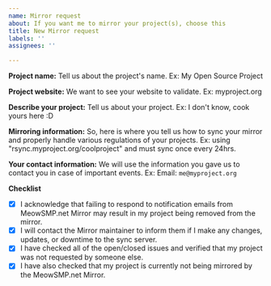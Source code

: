 ```yaml
---
name: Mirror request
about: If you want me to mirror your project(s), choose this
title: New Mirror request
labels: ''
assignees: ''

---
```


**Project name:**
Tell us about the project's name.
Ex: My Open Source Project

**Project website:**
We want to see your website to validate.
Ex: myproject.org

**Describe your project:**
Tell us about your project.
Ex: I don't know, cook yours here :D

**Mirroring information:**
So, here is where you tell us how to sync your mirror and properly handle various regulations of your projects.
Ex: using "rsync.myproject.org/coolproject" and must sync once every 24hrs.

**Your contact information:**
We will use the information you gave us to contact you in case of important events.
Ex: Email: `me@myproject.org`

**Checklist**
- [x] I acknowledge that failing to respond to notification emails from MeowSMP.net Mirror may result in my project being removed from the mirror.
- [x] I will contact the Mirror maintainer to inform them if I make any changes, updates, or downtime to the sync server.
- [x] I have checked all of the open/closed issues and verified that my project was not requested by someone else.
- [x] I have also checked that my project is currently not being mirrored by the MeowSMP.net Mirror.
